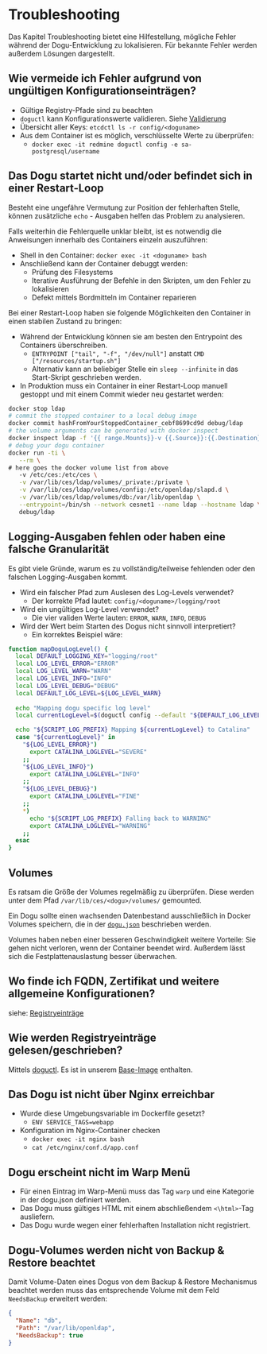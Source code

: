 # Troubleshooting

Das Kapitel Troubleshooting bietet eine Hilfestellung, mögliche Fehler während der Dogu-Entwicklung zu lokalisieren.
Für bekannte Fehler werden außerdem Lösungen dargestellt.

## Wie vermeide ich Fehler aufgrund von ungültigen Konfigurationseinträgen?

- Gültige Registry-Pfade sind zu beachten
- `doguctl` kann Konfigurationswerte validieren. Siehe [Validierung](relevant_functionalities_de.md#validierung-und-default-werte)
- Übersicht aller Keys: `etcdctl ls -r config/<doguname>`
- Aus dem Container ist es möglich, verschlüsselte Werte zu überprüfen:
  - `docker exec -it redmine doguctl config -e sa-postgresql/username`

## Das Dogu startet nicht und/oder befindet sich in einer Restart-Loop

Besteht eine ungefähre Vermutung zur Position der fehlerhaften Stelle, können zusätzliche `echo` - Ausgaben helfen das Problem zu analysieren.

Falls weiterhin die Fehlerquelle unklar bleibt, ist es notwendig die Anweisungen innerhalb des Containers einzeln auszuführen:
- Shell in den Container: `docker exec -it <doguname> bash`
- Anschließend kann der Container debuggt werden:
  - Prüfung des Filesystems
  - Iterative Ausführung der Befehle in den Skripten, um den Fehler zu lokalisieren
  - Defekt mittels Bordmitteln im Container reparieren

Bei einer Restart-Loop haben sie folgende Möglichkeiten den Container in einen stabilen Zustand zu bringen:
- Während der Entwicklung können sie am besten den Entrypoint des Containers überschreiben.
  - `ENTRYPOINT ["tail", "-f", "/dev/null"]` anstatt `CMD ["/resources/startup.sh"]`
  - Alternativ kann an beliebiger Stelle ein `sleep --infinite` in das Start-Skript geschrieben werden.
- In Produktion muss ein Container in einer Restart-Loop manuell gestoppt und mit einem Commit wieder neu gestartet werden:
```bash
docker stop ldap
# commit the stopped container to a local debug image
docker commit hashFromYourStoppedContainer_cebf8699cd9d debug/ldap
# the volume arguments can be generated with docker inspect
docker inspect ldap -f '{{ range.Mounts}}-v {{.Source}}:{{.Destination}} {{end}}'
# debug your dogu container
docker run -ti \
   --rm \
# here goes the docker volume list from above
   -v /etc/ces:/etc/ces \
   -v /var/lib/ces/ldap/volumes/_private:/private \
   -v /var/lib/ces/ldap/volumes/config:/etc/openldap/slapd.d \
   -v /var/lib/ces/ldap/volumes/db:/var/lib/openldap \
   --entrypoint=/bin/sh --network cesnet1 --name ldap --hostname ldap \ 
   debug/ldap
```

## Logging-Ausgaben fehlen oder haben eine falsche Granularität


Es gibt viele Gründe, warum es zu vollständig/teilweise fehlenden oder den falschen Logging-Ausgaben kommt.

- Wird ein falscher Pfad zum Auslesen des Log-Levels verwendet?
  - Der korrekte Pfad lautet: `config/<doguname>/logging/root`
- Wird ein ungültiges Log-Level verwendet?
  - Die vier validen Werte lauten: `ERROR`, `WARN`, `INFO`, `DEBUG`
- Wird der Wert beim Starten des Dogus nicht sinnvoll interpretiert?
   - Ein korrektes Beispiel wäre:
```bash
function mapDoguLogLevel() {
  local DEFAULT_LOGGING_KEY="logging/root"
  local LOG_LEVEL_ERROR="ERROR"
  local LOG_LEVEL_WARN="WARN"
  local LOG_LEVEL_INFO="INFO"
  local LOG_LEVEL_DEBUG="DEBUG"
  local DEFAULT_LOG_LEVEL=${LOG_LEVEL_WARN}
  
  echo "Mapping dogu specific log level"
  local currentLogLevel=$(doguctl config --default "${DEFAULT_LOG_LEVEL}" "${DEFAULT_LOGGING_KEY}")

  echo "${SCRIPT_LOG_PREFIX} Mapping ${currentLogLevel} to Catalina"
  case "${currentLogLevel}" in
    "${LOG_LEVEL_ERROR}")
      export CATALINA_LOGLEVEL="SEVERE"
    ;;
    "${LOG_LEVEL_INFO}")
      export CATALINA_LOGLEVEL="INFO"
    ;;
    "${LOG_LEVEL_DEBUG}")
      export CATALINA_LOGLEVEL="FINE"
    ;;
    *)
      echo "${SCRIPT_LOG_PREFIX} Falling back to WARNING"
      export CATALINA_LOGLEVEL="WARNING"
    ;;
  esac
}
```

## Volumes

Es ratsam die Größe der Volumes regelmäßig zu überprüfen.
Diese werden unter dem Pfad `/var/lib/ces/<dogu>/volumes/` gemounted.

Ein Dogu sollte einen wachsenden Datenbestand ausschließlich in Docker Volumes speichern, die in der [`dogu.json`](https://github.com/cloudogu/dogu-development-docs/blob/main/docs/core/compendium_en.md#volumes) beschrieben werden. 

Volumes haben neben einer besseren Geschwindigkeit weitere Vorteile: Sie gehen nicht verloren, wenn der Container beendet wird. Außerdem lässt sich die Festplattenauslastung besser überwachen.

## Wo finde ich FQDN, Zertifikat und weitere allgemeine Konfigurationen?

siehe: [Registryeinträge](relevant_functionalities_de.md#weitere-registryeinträge)

## Wie werden Registryeinträge gelesen/geschrieben?

Mittels [doguctl](relevant_functionalities_de.md#die-nutzung-von-doguctl).
Es ist in unserem [Base-Image](https://github.com/cloudogu/base) enthalten.

## Das Dogu ist nicht über Nginx erreichbar

- Wurde diese Umgebungsvariable im Dockerfile gesetzt?
  - `ENV SERVICE_TAGS=webapp`
- Konfiguration im Nginx-Container checken
  - `docker exec -it nginx bash`
  - `cat /etc/nginx/conf.d/app.conf`

## Dogu erscheint nicht im Warp Menü

- Für einen Eintrag im Warp-Menü muss das Tag `warp` und eine Kategorie in der dogu.json definiert werden.
- Das Dogu muss gültiges HTML mit einem abschließendem `<\html>`-Tag ausliefern.
- Das Dogu wurde wegen einer fehlerhaften Installation nicht registriert.

## Dogu-Volumes werden nicht von Backup & Restore beachtet

Damit Volume-Daten eines Dogus von dem Backup & Restore Mechanismus beachtet werden muss das entsprechende Volume mit dem Feld `NeedsBackup` erweitert werden:

```json
{
  "Name": "db",
  "Path": "/var/lib/openldap",
  "NeedsBackup": true
}
```





